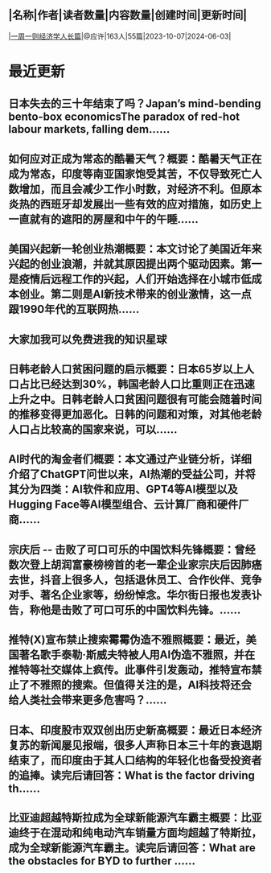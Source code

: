 |名称|作者|读者数量|内容数量|创建时间|更新时间|
---
|[一周一则经济学人长篇](https://xiaobot.net/p/tewords?refer=0b133df9-27dc-423b-8101-639049001c13)|@应许|163人|55篇|2023-10-07|2024-06-03|

# 最近更新
## 日本失去的三十年结束了吗？Japan’s mind-bending bento-box economicsThe paradox of red-hot labour markets, falling dem......
## 如何应对正成为常态的酷暑天气？概要：酷暑天气正在成为常态，印度等南亚国家饱受其苦，不仅导致死亡人数增加，而且会减少工作小时数，对经济不利。但原本炎热的西班牙却发展出一些有效的应对措施，如历史上一直就有的遮阳的房屋和中午的午睡......
## 美国兴起新一轮创业热潮概要：本文讨论了美国近年来兴起的创业浪潮，并就其原因提出两个驱动因素。第一是疫情后远程工作的兴起，人们开始选择在小城市低成本创业。第二则是AI新技术带来的创业激情，这一点跟1990年代的互联网热......
## 大家加我可以免费进我的知识星球
## 日韩老龄人口贫困问题的启示概要：日本65岁以上人口占比已经达到30%，韩国老龄人口比重则正在迅速上升之中。日韩老龄人口贫困问题很有可能会随着时间的推移变得更加恶化。日韩的问题和对策，对其他老龄人口占比较高的国家来说，可以......
## AI时代的淘金者们概要：本文通过产业链分析，详细介绍了ChatGPT问世以来，AI热潮的受益公司，并将其分为四类：AI软件和应用、GPT4等AI模型以及Hugging Face等AI模型组合、云计算厂商和硬件厂商......
## 宗庆后 -- 击败了可口可乐的中国饮料先锋概要：曾经数次登上胡润富豪榜榜首的老一辈企业家宗庆后因肺癌去世，抖音上很多人，包括退休员工、合作伙伴、竞争对手、著名企业家等，纷纷悼念。华尔街日报也发表讣告，称他是击败了可口可乐的中国饮料先锋。......
## 推特(X)宣布禁止搜索霉霉伪造不雅照概要：最近，美国著名歌手泰勒·斯威夫特被人用AI伪造不雅照，并在推特等社交媒体上疯传。此事件引发轰动，推特宣布禁止了不雅照的搜索。但值得关注的是，AI科技将还会给人类社会带来更多危害吗？......
## 日本、印度股市双双创出历史新高概要：最近日本经济复苏的新闻屡见报端，很多人声称日本三十年的衰退期结束了，而印度由于其人口结构的年轻化也备受投资者的追捧。读完后请回答：What is the factor driving th......
## 比亚迪超越特斯拉成为全球新能源汽车霸主概要：比亚迪终于在混动和纯电动汽车销量方面均超越了特斯拉，成为全球新能源汽车霸主。读完后请回答：What are the obstacles for BYD to further ......

